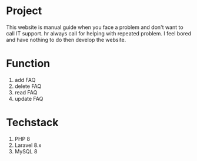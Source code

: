 # Project

This website is manual guide when you face a problem and don't want to call IT support.
hr always call for helping with repeated problem.
I feel bored and have nothing to do then develop the website.

# Function

1. add FAQ
2. delete FAQ
3. read FAQ
4. update FAQ

# Techstack

1. PHP 8
2. Laravel 8.x
3. MySQL 8
